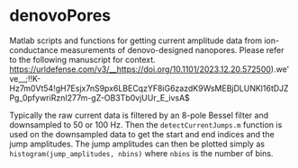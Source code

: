# denovoPores
Matlab scripts and functions for getting current amplitude data from ion-conductance measurements of denovo-designed nanopores.
Please refer to the following manuscript for context. https://urldefense.com/v3/__https://doi.org/10.1101/2023.12.20.572500).we've__;!!K-Hz7m0Vt54!gH7Esjx7nS9px6LBECqzYF8iG6zazdK9WsMEBjDLUNKl16tDJZPg_0pfywriRznI277m-gZ-OB3Tb0vjUUr_E_ivsA$


Typically the raw current data is filtered by an 8-pole Bessel filter and downsampled to 50 or 100 Hz. 
Then the `detectCurrentJumps.m` function is used on the downsampled data to get the start and end indices and the jump amplitudes.
The jump amplitudes can then be plotted simply as  `histogram(jump_amplitudes, nbins)` where `nbins` is the number of bins.
